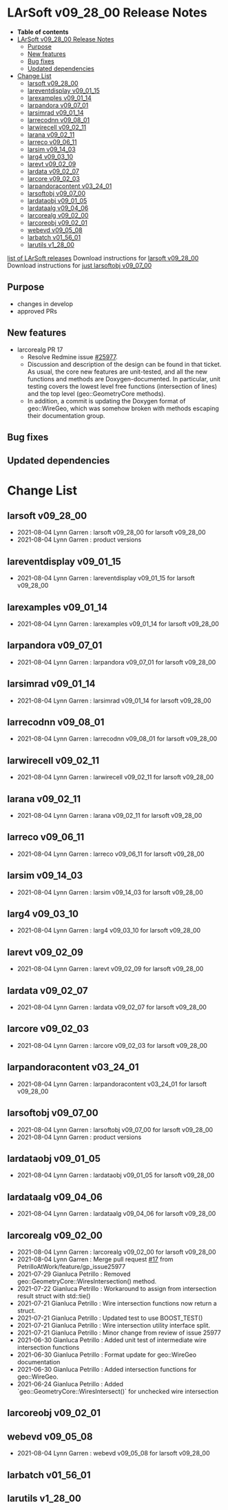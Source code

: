 LArSoft v09_28_00 Release Notes
======================================================================

-   **Table of contents**
-   [LArSoft v09_28_00 Release Notes](#LArSoft-v09_28_00-Release-Notes)
    -   [Purpose](#Purpose)
    -   [New features](#New-features)
    -   [Bug fixes](#Bug-fixes)
    -   [Updated dependencies](#Updated-dependencies)
-   [Change List](#Change-List)
    -   [larsoft v09_28_00](#larsoft-v09_28_00)
    -   [lareventdisplay v09_01_15](#lareventdisplay-v09_01_15)
    -   [larexamples v09_01_14](#larexamples-v09_01_14)
    -   [larpandora v09_07_01](#larpandora-v09_07_01)
    -   [larsimrad v09_01_14](#larsimrad-v09_01_14)
    -   [larrecodnn v09_08_01](#larrecodnn-v09_08_01)
    -   [larwirecell v09_02_11](#larwirecell-v09_02_11)
    -   [larana v09_02_11](#larana-v09_02_11)
    -   [larreco v09_06_11](#larreco-v09_06_11)
    -   [larsim v09_14_03](#larsim-v09_14_03)
    -   [larg4 v09_03_10](#larg4-v09_03_10)
    -   [larevt v09_02_09](#larevt-v09_02_09)
    -   [lardata v09_02_07](#lardata-v09_02_07)
    -   [larcore v09_02_03](#larcore-v09_02_03)
    -   [larpandoracontent v03_24_01](#larpandoracontent-v03_24_01)
    -   [larsoftobj v09_07_00](#larsoftobj-v09_07_00)
    -   [lardataobj v09_01_05](#lardataobj-v09_01_05)
    -   [lardataalg v09_04_06](#lardataalg-v09_04_06)
    -   [larcorealg v09_02_00](#larcorealg-v09_02_00)
    -   [larcoreobj v09_02_01](#larcoreobj-v09_02_01)
    -   [webevd v09_05_08](#webevd-v09_05_08)
    -   [larbatch v01_56_01](#larbatch-v01_56_01)
    -   [larutils v1_28_00](#larutils-v1_28_00)

[list of LArSoft releases](LArSoft_release_list)
Download instructions for [larsoft v09_28_00](http://scisoft.fnal.gov/scisoft/bundles/larsoft/v09_28_00/larsoft-v09_28_00.html)
Download instructions for [just larsoftobj v09_07_00](http://scisoft.fnal.gov/scisoft/bundles/larsoftobj/v09_07_00/larsoftobj-v09_07_00.html)

Purpose
--------------------

-   changes in develop
-   approved PRs

New features
------------------------------

-   larcorealg PR 17
    -   Resolve Redmine issue [\#25977](/redmine/issues/25977 "Feature: Intersection of wires from different TPC (Assigned)").
    -   Discussion and description of the design can be found in that ticket. As usual, the core new features are unit-tested, and all the new functions and methods are Doxygen-documented. In particular, unit testing covers the lowest level free functions (intersection of lines) and the top level (geo::GeometryCore methods).
    -   In addition, a commit is updating the Doxygen format of geo::WireGeo, which was somehow broken with methods escaping their documentation group.

Bug fixes
------------------------

Updated dependencies
----------------------------------------------

Change List
============================

larsoft v09_28_00
------------------------------------------

-   2021-08-04 Lynn Garren : larsoft v09_28_00 for larsoft v09_28_00
-   2021-08-04 Lynn Garren : product versions

lareventdisplay v09_01_15
----------------------------------------------------------

-   2021-08-04 Lynn Garren : lareventdisplay v09_01_15 for larsoft v09_28_00

larexamples v09_01_14
--------------------------------------------------

-   2021-08-04 Lynn Garren : larexamples v09_01_14 for larsoft v09_28_00

larpandora v09_07_01
------------------------------------------------

-   2021-08-04 Lynn Garren : larpandora v09_07_01 for larsoft v09_28_00

larsimrad v09_01_14
----------------------------------------------

-   2021-08-04 Lynn Garren : larsimrad v09_01_14 for larsoft v09_28_00

larrecodnn v09_08_01
------------------------------------------------

-   2021-08-04 Lynn Garren : larrecodnn v09_08_01 for larsoft v09_28_00

larwirecell v09_02_11
--------------------------------------------------

-   2021-08-04 Lynn Garren : larwirecell v09_02_11 for larsoft v09_28_00

larana v09_02_11
----------------------------------------

-   2021-08-04 Lynn Garren : larana v09_02_11 for larsoft v09_28_00

larreco v09_06_11
------------------------------------------

-   2021-08-04 Lynn Garren : larreco v09_06_11 for larsoft v09_28_00

larsim v09_14_03
----------------------------------------

-   2021-08-04 Lynn Garren : larsim v09_14_03 for larsoft v09_28_00

larg4 v09_03_10
--------------------------------------

-   2021-08-04 Lynn Garren : larg4 v09_03_10 for larsoft v09_28_00

larevt v09_02_09
----------------------------------------

-   2021-08-04 Lynn Garren : larevt v09_02_09 for larsoft v09_28_00

lardata v09_02_07
------------------------------------------

-   2021-08-04 Lynn Garren : lardata v09_02_07 for larsoft v09_28_00

larcore v09_02_03
------------------------------------------

-   2021-08-04 Lynn Garren : larcore v09_02_03 for larsoft v09_28_00

larpandoracontent v03_24_01
--------------------------------------------------------------

-   2021-08-04 Lynn Garren : larpandoracontent v03_24_01 for larsoft v09_28_00

larsoftobj v09_07_00
------------------------------------------------

-   2021-08-04 Lynn Garren : larsoftobj v09_07_00 for larsoft v09_28_00
-   2021-08-04 Lynn Garren : product versions

lardataobj v09_01_05
------------------------------------------------

-   2021-08-04 Lynn Garren : lardataobj v09_01_05 for larsoft v09_28_00

lardataalg v09_04_06
------------------------------------------------

-   2021-08-04 Lynn Garren : lardataalg v09_04_06 for larsoft v09_28_00

larcorealg v09_02_00
------------------------------------------------

-   2021-08-04 Lynn Garren : larcorealg v09_02_00 for larsoft v09_28_00
-   2021-08-04 Lynn Garren : Merge pull request [\#17](/redmine/issues/17 "Support: Email setup (Closed)") from PetrilloAtWork/feature/gp_issue25977
-   2021-07-29 Gianluca Petrillo : Removed geo::GeometryCore::WiresIntersection() method.
-   2021-07-22 Gianluca Petrillo : Workaround to assign from intersection result struct with std::tie()
-   2021-07-21 Gianluca Petrillo : Wire intersection functions now return a struct.
-   2021-07-21 Gianluca Petrillo : Updated test to use BOOST_TEST()
-   2021-07-21 Gianluca Petrillo : Wire intersection utility interface split.
-   2021-07-21 Gianluca Petrillo : Minor change from review of issue 25977
-   2021-06-30 Gianluca Petrillo : Added unit test of intermediate wire intersection functions
-   2021-06-30 Gianluca Petrillo : Format update for geo::WireGeo documentation
-   2021-06-30 Gianluca Petrillo : Added intersection functions for geo::WireGeo.
-   2021-06-24 Gianluca Petrillo : Added \`geo::GeometryCore::WiresIntersect()\` for unchecked wire intersection

larcoreobj v09_02_01
------------------------------------------------

webevd v09_05_08
----------------------------------------

-   2021-08-04 Lynn Garren : webevd v09_05_08 for larsoft v09_28_00

larbatch v01_56_01
--------------------------------------------

larutils v1_28_00
------------------------------------------
